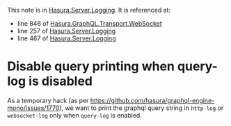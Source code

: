 This note is in [Hasura.Server.Logging](https://github.com/hasura/graphql-engine/blob/master/server/src-lib/Hasura/Server/Logging.hs#L264).
It is referenced at:
  - line 846 of [Hasura.GraphQL.Transport.WebSocket](https://github.com/hasura/graphql-engine/blob/master/server/src-lib/Hasura/GraphQL/Transport/WebSocket.hs#L846)
  - line 257 of [Hasura.Server.Logging](https://github.com/hasura/graphql-engine/blob/master/server/src-lib/Hasura/Server/Logging.hs#L257)
  - line 467 of [Hasura.Server.Logging](https://github.com/hasura/graphql-engine/blob/master/server/src-lib/Hasura/Server/Logging.hs#L467)

# Disable query printing when query-log is disabled

As a temporary hack (as per https://github.com/hasura/graphql-engine-mono/issues/1770),
we want to print the graphql query string in `http-log` or `websocket-log` only
when `query-log` is enabled.

